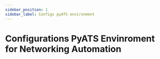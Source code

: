 ```yaml
---
sidebar_position: 1
sidebar_label: Configs pyATS environment
---
```


# Configurations PyATS Envinroment for Networking Automation